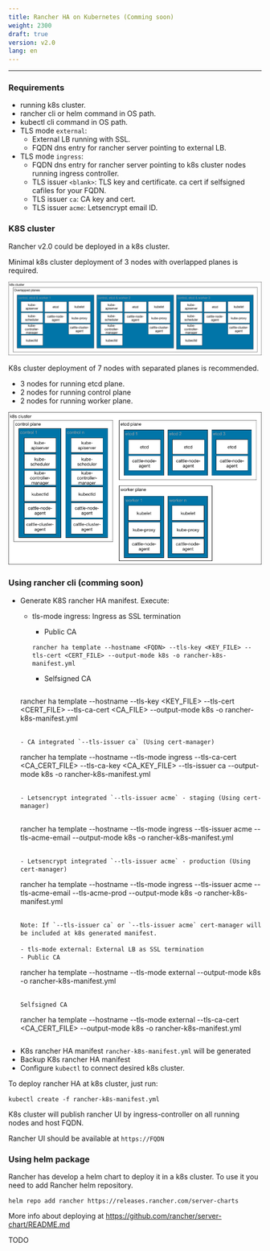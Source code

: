 ```yaml
---
title: Rancher HA on Kubernetes (Comming soon)
weight: 2300
draft: true
version: v2.0
lang: en
---
```


---

### Requirements

- running k8s cluster.
- rancher cli or helm command in OS path.
- kubectl cli command in OS path.
- TLS mode `external`: 
  - External LB running with SSL.
  - FQDN dns entry for rancher server pointing to external LB.
- TLS mode `ingress`: 
  - FQDN dns entry for rancher server pointing to k8s cluster nodes running ingress controller.
  - TLS issuer `<blank>`: TLS key and certificate. ca cert if selfsigned cafiles for your FQDN.
  - TLS issuer `ca`: CA key and cert.
  - TLS issuer `acme`: Letsencrypt email ID.
    

### K8S cluster

Rancher v2.0 could be deployed in a k8s cluster. 

Minimal k8s cluster deployment of 3 nodes with overlapped planes is required.

<img src="./overlapped_planes-scheme-v2.0.jpg" width="800" alt="K8s overlapped planes">

K8s cluster deployment of 7 nodes with separated planes is recommended.
- 3 nodes for running etcd plane.
- 2 nodes for running control plane
- 2 nodes for running worker plane.

<img src="./separated_planes-scheme-v2.0.jpg" width="800" alt="K8s separated planes">


### Using rancher cli (comming soon)

- Generate K8S rancher HA manifest. Execute:
  - tls-mode ingress: Ingress as SSL termination
    - Public CA
    
    ```
    rancher ha template --hostname <FQDN> --tls-key <KEY_FILE> --tls-cert <CERT_FILE> --output-mode k8s -o rancher-k8s-manifest.yml
    ```

    - Selfsigned CA
    
    ```
   rancher ha template --hostname <FQDN> --tls-key <KEY_FILE> --tls-cert <CERT_FILE> --tls-ca-cert <CA_FILE> --output-mode k8s -o rancher-k8s-manifest.yml
    ```

    - CA integrated `--tls-issuer ca` (Using cert-manager)
    
    ```
    rancher ha template --hostname <FQDN> --tls-mode ingress --tls-ca-cert <CA_CERT_FILE> --tls-ca-key <CA_KEY_FILE> --tls-issuer ca --output-mode k8s -o rancher-k8s-manifest.yml
    ```

    - Letsencrypt integrated `--tls-issuer acme` - staging (Using cert-manager)
     
    ```
    rancher ha template --hostname <FQDN> --tls-mode ingress --tls-issuer acme --tls-acme-email <EMAIL> --output-mode k8s -o rancher-k8s-manifest.yml
    ```

    - Letsencrypt integrated `--tls-issuer acme` - production (Using cert-manager)
    
    ```
    rancher ha template --hostname <FQDN> --tls-mode ingress --tls-issuer acme --tls-acme-email <EMAIL> --tls-acme-prod --output-mode k8s -o rancher-k8s-manifest.yml
    ```

  Note: If `--tls-issuer ca` or `--tls-issuer acme` cert-manager will be included at k8s generated manifest. 

  - tls-mode external: External LB as SSL termination
    - Public CA 

    ```
    rancher ha template --hostname <FQDN> --tls-mode external --output-mode k8s -o rancher-k8s-manifest.yml
    ```

    Selfsigned CA 

    ```
    rancher ha template --hostname <FQDN> --tls-mode external --tls-ca-cert <CA_CERT_FILE> --output-mode k8s -o rancher-k8s-manifest.yml
    ```

- K8s rancher HA manifest `rancher-k8s-manifest.yml` will be generated
- Backup K8s rancher HA manifest
- Configure `kubectl` to connect desired k8s cluster. 


To deploy rancher HA at k8s cluster, just run:

```
kubectl create -f rancher-k8s-manifest.yml
```

K8s cluster will publish rancher UI by ingress-controller on all running nodes and host FQDN. 

Rancher UI should be available at `https://FQDN`

### Using helm package

Rancher has develop a helm chart to deploy it in a k8s cluster. To use it you need to add Rancher helm repository.

```
helm repo add rancher https://releases.rancher.com/server-charts
```

More info about deploying at https://github.com/rancher/server-chart/README.md

TODO
